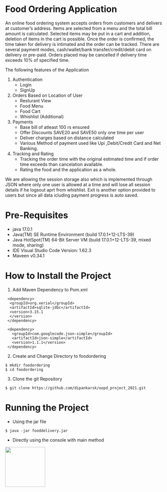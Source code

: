 # Food Ordering Application 

An online food ordering system accepts orders from customers and delivers at customer’s
address. Items are selected from a menu and the total bill amount is calculated. Selected items
may be put in a cart and addition, deletion of items in the cart is possible. Once the order is
confirmed, the time taken for delivery is intimated and the order can be tracked. There are
several payment modes, cash/wallet/bank transfer/credit/debit card on delivery or pre-paid.
Orders placed may be cancelled if delivery time exceeds 10% of specified time.

The following features of the Application

1. Authentication
   - Login
   - SignUp
2. Orders Based on Location of User
   - Resturant View
   - Food Menu
   - Food Cart
   - Whishlist (Additional)
3. Payments
   - Base bill of atleast 100 rs ensured
   - Offer Discounts SAVE20 and SAVE50 only one time per user
   - Deliver charges based on distance calculated
   - Various Method of payment used like Upi ,Debit/Credit Card and Net Banking.
4. Tracking and Rating
   - Tracking the order time with the original estimated time and if order time exceeds than cancelation available.
   - Rating the food and the application as a whole.

We are allowing the session storage also which is implemented through JSON where only one user is allowed at a time and will lose all session details if he logsout aprt from whishlist. Exit is another option provided to users but since all data icluding payment progress is auto saved.

# Pre-Requisites

  - java 17.0.1
  - Java(TM) SE Runtime Environment (build 17.0.1+12-LTS-39)
  - Java HotSpot(TM) 64-Bit Server VM (build 17.0.1+12-LTS-39, mixed mode, sharing)
  - IDE Visual Studio Code Version: 1.62.3
  - Maveen v0.34.1



 
# How to Install the Project

 1. Add Maven Dependency to Pom.xml
 ```
  <dependency>
   <groupId>org.xerial</groupId>
   <artifactId>sqlite-jdbc</artifactId>
   <version>3.15.1
   </version>
  </dependency>
 ```
 ``` 
  <dependency>
	<groupId>com.googlecode.json-simple</groupId>
	<artifactId>json-simple</artifactId>
	<version>1.1.1</version>
  </dependency>
 ```
 2. Create and Change Directory to foodordering
 ```
 $ mkdir foodordering
 $ cd foodordering
 ```
 3. Clone the git Repository
 ```
 $ git clone https://github.com/dipankarsk/oopd_project_2021.git
```
# Running the Project

- Using the jar file
```
$ java -jar fooddelivery.jar
```
- Directly using the console with main method


<img src="/resources/1.jpg" width="128"/>
